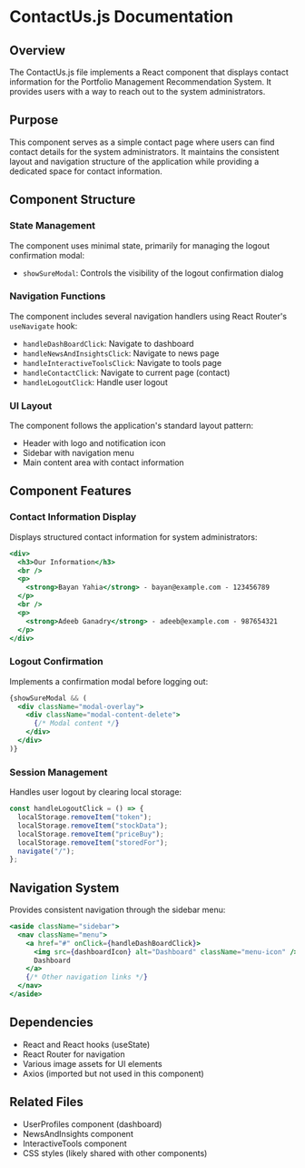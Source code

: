 # ContactUs.js Documentation

## Overview
The ContactUs.js file implements a React component that displays contact information for the Portfolio Management Recommendation System. It provides users with a way to reach out to the system administrators.

## Purpose
This component serves as a simple contact page where users can find contact details for the system administrators. It maintains the consistent layout and navigation structure of the application while providing a dedicated space for contact information.

## Component Structure

### State Management
The component uses minimal state, primarily for managing the logout confirmation modal:
- `showSureModal`: Controls the visibility of the logout confirmation dialog

### Navigation Functions
The component includes several navigation handlers using React Router's `useNavigate` hook:
- `handleDashBoardClick`: Navigate to dashboard
- `handleNewsAndInsightsClick`: Navigate to news page
- `handleInteractiveToolsClick`: Navigate to tools page
- `handleContactClick`: Navigate to current page (contact)
- `handleLogoutClick`: Handle user logout

### UI Layout
The component follows the application's standard layout pattern:
- Header with logo and notification icon
- Sidebar with navigation menu
- Main content area with contact information

## Component Features

### Contact Information Display
Displays structured contact information for system administrators:
```jsx
<div>
  <h3>Our Information</h3>
  <br />
  <p>
    <strong>Bayan Yahia</strong> - bayan@example.com - 123456789
  </p>
  <br />
  <p>
    <strong>Adeeb Ganadry</strong> - adeeb@example.com - 987654321
  </p>
</div>
```

### Logout Confirmation
Implements a confirmation modal before logging out:
```jsx
{showSureModal && (
  <div className="modal-overlay">
    <div className="modal-content-delete">
      {/* Modal content */}
    </div>
  </div>
)}
```

### Session Management
Handles user logout by clearing local storage:
```javascript
const handleLogoutClick = () => {
  localStorage.removeItem("token");
  localStorage.removeItem("stockData");
  localStorage.removeItem("priceBuy");
  localStorage.removeItem("storedFor");
  navigate("/");
};
```

## Navigation System
Provides consistent navigation through the sidebar menu:
```jsx
<aside className="sidebar">
  <nav className="menu">
    <a href="#" onClick={handleDashBoardClick}>
      <img src={dashboardIcon} alt="Dashboard" className="menu-icon" />
      Dashboard
    </a>
    {/* Other navigation links */}
  </nav>
</aside>
```

## Dependencies
- React and React hooks (useState)
- React Router for navigation
- Various image assets for UI elements
- Axios (imported but not used in this component)

## Related Files
- UserProfiles component (dashboard)
- NewsAndInsights component
- InteractiveTools component
- CSS styles (likely shared with other components)

